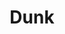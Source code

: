 ---
ee_id: '4456'
site: '1'
type: '2'
long_id: 2018-084 Dunk
url: 2018-084-dunk
title: Dunk
year: '2018'
medium: 'Laser Animation '
commission:
add_credit:
dims: Dimensions variable
pitch:
ps:
live_url:
related:
youtube:
imgs: dunk-2018-094-db-ug--Avge.jpg
subheading:
year2: '2019'
download:
add_credits:
related_code:
layout: things-i-made
---